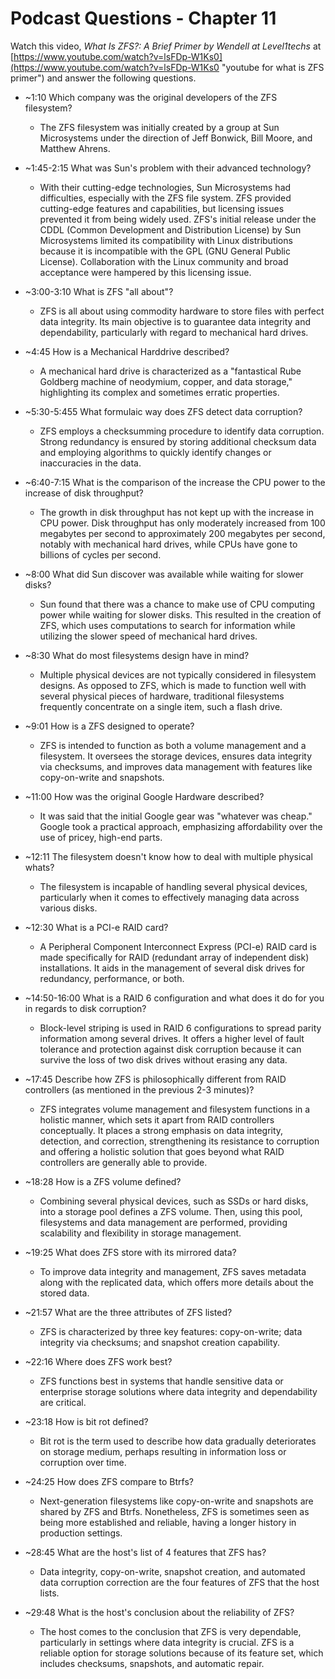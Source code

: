 # Podcast Questions - Chapter 11

Watch this video, *What Is ZFS?: A Brief Primer by Wendell at Level1techs* at [https://www.youtube.com/watch?v=lsFDp-W1Ks0](https://www.youtube.com/watch?v=lsFDp-W1Ks0 "youtube for what is ZFS primer") and answer the following questions.

* ~1:10 Which company was the original developers of the ZFS filesystem?
  * The ZFS filesystem was initially created by a group at Sun Microsystems under the direction of Jeff Bonwick, Bill Moore, and Matthew Ahrens.

* ~1:45-2:15 What was Sun's problem with their advanced technology?
  * With their cutting-edge technologies, Sun Microsystems had difficulties, especially with the ZFS file system. ZFS provided cutting-edge features and capabilities, but licensing issues prevented it from being widely used. ZFS's initial release under the CDDL (Common Development and Distribution License) by Sun Microsystems limited its compatibility with Linux distributions because it is incompatible with the GPL (GNU General Public License). Collaboration with the Linux community and broad acceptance were hampered by this licensing issue.

* ~3:00-3:10 What is ZFS "all about"?
  * ZFS is all about using commodity hardware to store files with perfect data integrity. Its main objective is to guarantee data integrity and dependability, particularly with regard to mechanical hard drives.

* ~4:45 How is a Mechanical Harddrive described?
  * A mechanical hard drive is characterized as a "fantastical Rube Goldberg machine of neodymium, copper, and data storage," highlighting its complex and sometimes erratic properties.

* ~5:30-5:455 What formulaic way does ZFS detect data corruption?
  * ZFS employs a checksumming procedure to identify data corruption. Strong redundancy is ensured by storing additional checksum data and employing algorithms to quickly identify changes or inaccuracies in the data.

* ~6:40-7:15 What is the comparison of the increase the CPU power to the increase of disk throughput?
  * The growth in disk throughput has not kept up with the increase in CPU power. Disk throughput has only moderately increased from 100 megabytes per second to approximately 200 megabytes per second, notably with mechanical hard drives, while CPUs have gone to billions of cycles per second.

* ~8:00 What did Sun discover was available while waiting for slower disks?
  * Sun found that there was a chance to make use of CPU computing power while waiting for slower disks. This resulted in the creation of ZFS, which uses computations to search for information while utilizing the slower speed of mechanical hard drives.

* ~8:30 What do most filesystems design have in mind?
  * Multiple physical devices are not typically considered in filesystem designs. As opposed to ZFS, which is made to function well with several physical pieces of hardware, traditional filesystems frequently concentrate on a single item, such a flash drive.

* ~9:01 How is a ZFS designed to operate?
  * ZFS is intended to function as both a volume management and a filesystem. It oversees the storage devices, ensures data integrity via checksums, and improves data management with features like copy-on-write and snapshots.

* ~11:00 How was the original Google Hardware described?
  * It was said that the initial Google gear was "whatever was cheap." Google took a practical approach, emphasizing affordability over the use of pricey, high-end parts.

* ~12:11 The filesystem doesn't know how to deal with multiple physical whats?
  * The filesystem is incapable of handling several physical devices, particularly when it comes to effectively managing data across various disks.

* ~12:30 What is a PCI-e RAID card?
  * A Peripheral Component Interconnect Express (PCI-e) RAID card is made specifically for RAID (redundant array of independent disk) installations. It aids in the management of several disk drives for redundancy, performance, or both.

* ~14:50-16:00 What is a RAID 6 configuration and what does it do for you in regards to disk corruption?
  * Block-level striping is used in RAID 6 configurations to spread parity information among several drives. It offers a higher level of fault tolerance and protection against disk corruption because it can survive the loss of two disk drives without erasing any data.

* ~17:45 Describe how ZFS is philosophically different from RAID controllers (as mentioned in the previous 2-3 minutes)?
  * ZFS integrates volume management and filesystem functions in a holistic manner, which sets it apart from RAID controllers conceptually. It places a strong emphasis on data integrity, detection, and correction, strengthening its resistance to corruption and offering a holistic solution that goes beyond what RAID controllers are generally able to provide.

* ~18:28 How is a ZFS volume defined?
  * Combining several physical devices, such as SSDs or hard disks, into a storage pool defines a ZFS volume. Then, using this pool, filesystems and data management are performed, providing scalability and flexibility in storage management.

* ~19:25 What does ZFS store with its mirrored data?
  * To improve data integrity and management, ZFS saves metadata along with the replicated data, which offers more details about the stored data.

* ~21:57 What are the three attributes of ZFS listed?
  * ZFS is characterized by three key features: copy-on-write; data integrity via checksums; and snapshot creation capability.

* ~22:16 Where does ZFS work best?
  * ZFS functions best in systems that handle sensitive data or enterprise storage solutions where data integrity and dependability are critical.

* ~23:18 How is bit rot defined?
  * Bit rot is the term used to describe how data gradually deteriorates on storage medium, perhaps resulting in information loss or corruption over time.

* ~24:25 How does ZFS compare to Btrfs?
  * Next-generation filesystems like copy-on-write and snapshots are shared by ZFS and Btrfs. Nonetheless, ZFS is sometimes seen as being more established and reliable, having a longer history in production settings.

* ~28:45 What are the host's list of 4 features that ZFS has?
  * Data integrity, copy-on-write, snapshot creation, and automated data corruption correction are the four features of ZFS that the host lists.

* ~29:48 What is the host's conclusion about the reliability of ZFS?
  * The host comes to the conclusion that ZFS is very dependable, particularly in settings where data integrity is crucial. ZFS is a reliable option for storage solutions because of its feature set, which includes checksums, snapshots, and automatic repair.

  